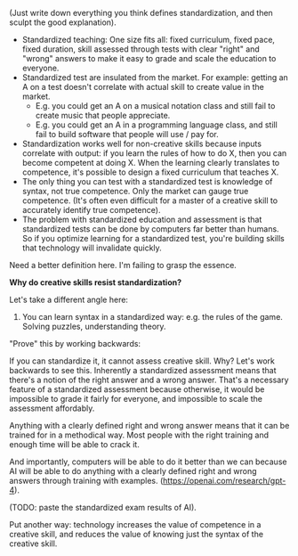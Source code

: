 (Just write down everything you think defines standardization, and then sculpt the good explanation).

- Standardized teaching: One size fits all: fixed curriculum, fixed pace, fixed duration, skill assessed through tests with clear "right" and "wrong" answers to make it easy to grade and scale the education to everyone.
- Standardized test are insulated from the market. For example: getting an A on a test doesn't correlate with actual skill to create value in the market.
	- E.g. you could get an A on a musical notation class and still fail to create music that people appreciate.
	- E.g. you could get an A in a programming language class, and still fail to build software that people will use / pay for.
- Standardization works well for non-creative skills because inputs correlate with output: if you learn the rules of how to do X, then you can become competent at doing X. When the learning clearly translates to competence, it's possible to design a fixed curriculum that teaches X.
- The only thing you can test with a standardized test is knowledge of syntax, not true competence. Only the market can gauge true competence. (It's often even difficult for a master of a creative skill to accurately identify true competence).
- The problem with standardized education and assessment is that standardized tests can be done by computers far better than humans. So if you optimize learning for a standardized test, you're building skills that technology will invalidate quickly.

Need a better definition here. I'm failing to grasp the essence. 

**Why do creative skills resist standardization?**

Let's take a different angle here:
1. You can learn syntax in a standardized way: e.g. the rules of the game. Solving puzzles, understanding theory.

"Prove" this by working backwards:

If you can standardize it, it cannot assess creative skill. Why? Let's work backwards to see this. Inherently a standardized assessment means that there's a notion of the right answer and a wrong answer. That's a necessary feature of a standardized assessment because otherwise, it would be impossible to grade it fairly for everyone, and impossible to scale the assessment affordably.

Anything with a clearly defined right and wrong answer means that it can be trained for in a methodical way. Most people with the right training and enough time will be able to crack it.

And importantly, computers will be able to do it better than we can because AI will be able to do anything with a clearly defined right and wrong answers through training with examples. (https://openai.com/research/gpt-4).

(TODO: paste the standardized exam results of AI).

Put another way: technology increases the value of competence in a creative skill, and reduces the value of knowing just the syntax of the creative skill.







